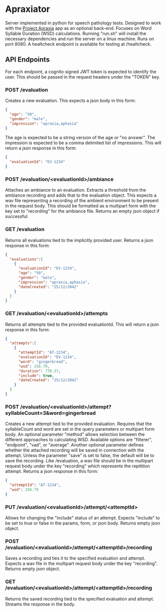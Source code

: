 # Apraxiator
Server implemented in python for speech pathology tests. Designed to work with the [Project Apraxia](https://github.com/RyanRemer/project_apraxia) app as an optional back-end. Focuses on Word Syllable Duration (WSD) calculations. Running "run.sh" will install the necessary dependencies and run the server on a linux machine. Runs on port 8080. A healtcheck endpoint is available for testing at /healtcheck.


## API Endpoints
For each endpoint, a cognito signed JWT token is expected to identify the user. This should be passed in the request headers under the "TOKEN" key.

### POST /evaluation
Creates a new evaluation. This expects a json body in this form:
```json
{
  "age": "50",
  "gender": "male",
  "impression": "apraxia,aphasia"
}
```
The age is expected to be a string version of the age or "no answer". The impression is expected to be a comma delimited list of impressions. This will return a json response in this form:
```json
{ 
  "evaluationId": "EV-1234"
}
```

### POST /evaluation/\<evaluationId>/ambiance
Attaches an ambiance to an evaluation. Extracts a threshold from the ambiance recording and adds that to the evaluation object. This expects a wav file representing a recording of the ambient environment to be present in the request body. This should be formatted as a multipart form with the key set to "recording" for the ambiance file. Returns an empty json object if successful.

### GET /evaluation
Returns all evaluations tied to the implicitly provided user. Returns a json response in this form:
```json
{
  "evaluations":[
    {
      "evaluationId": "EV-1234",
      "age": "50",
      "gender": "male", 
      "impression": "apraxia,aphasia",
      "dateCreated": "25/12/2042"
    }
  ]
}
```

### GET /evaluation/\<evaluationId>/attempts
Returns all attempts tied to the provided evaluationId. This will return a json response in this form:
```json
{
  "attempts":[
    {
      "attemptId": "AT-1234",
      "evaluationId": "EV-1234",
      "word": "gingerbread",
      "wsd": 256.79,
      "duration": 770.37,
      "include": true,
      "dateCreated": "25/12/2042"
    }
  ]
}
```
  
### POST /evaluation/\<evaluationId>/attempt?syllableCount=3&word=gingerbread
Creates a new attempt tied to the provided evaluation. Requires that the syllableCount and word are set in the query parameters or multipart form body. An optional parameter "method" allows selection between the different approaches to calculating WSD. Available options are "filterer", "endpoint", "vad", or "average". Another optional parameter defines whether the attached recording will be saved in connection with the attempt. Unless the parameter "save" is set to false, the default will be to save the recording. Like /evaluation, a wav file should be in the multipart request body under the key "recording" which represents the repitition attempt. Returns a json response in this form:
```json
{
  "attemptId": "AT-1234",
  "wsd": 256.79
}
```

### PUT /evaluation/\<evaluationId>/attempt/\<attemptId>
Allows for changing the "include" status of an attempt. Expects "include" to be set to true or false in the params, form, or json body. Returns empty json object.
  
### POST /evaluation/\<evaluationId>/attempt/\<attemptId>/recording
Saves a recording and ties it to the specified evaluation and attempt. Expects a wav file in the multipart request body under the key "recording". Returns empty json object.
  
### GET /evaluation/\<evaluationId>/attempt/\<attemptId>/recording
Returns the saved recording tied to the specified evaluation and attempt. Streams the response in the body.
